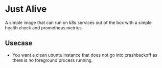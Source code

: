 # Just Alive

A simple image that can run on k8s services out of the box with a simple health check and prometheus metrics.

## Usecase
- You want a clean ubuntu instance that does not go into crashbackoff as there is no foreground process running.
